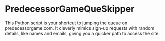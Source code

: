 # PredecessorGameQueSkipper
This Python script is your shortcut to jumping the queue on predecessorgame.com. It cleverly mimics sign-up requests with random details, like names and emails, giving you a quicker path to access the site.
